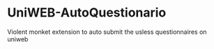 # UniWEB-AutoQuestionario

Violent monket extension to auto submit the usless questionnaires on uniweb
